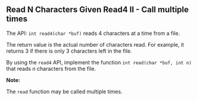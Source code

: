 ## Read N Characters Given Read4 II - Call multiple times

The API: `int read4(char *buf)` reads 4 characters at a time from a file.

The return value is the actual number of characters read. For example, it returns 3 if there is only 3 characters left in the file.

By using the `read4` API, implement the function `int read(char *buf, int n)` that reads *n* characters from the file.

**Note:**

The `read` function may be called multiple times.